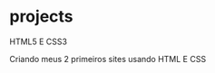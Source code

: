 # projects
HTML5 E CSS3

Criando meus 2 primeiros sites usando HTML E CSS <p>

<a href="https://hemersongarcias.github.io/projects/csgo_blog/index.html"></a>

<p>

<a href="https://hemersongarcias.github.io/projects/d010/index.html"></a>


